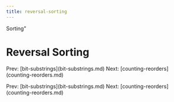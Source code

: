 ```yaml
---
title: reversal-sorting
---
```


Sorting\"

# Reversal Sorting

Prev: \[bit-substrings](bit-substrings.md) Next:
\[counting-reorders](counting-reorders.md)

Prev: \[bit-substrings](bit-substrings.md) Next:
\[counting-reorders](counting-reorders.md)
